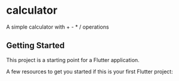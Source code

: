 # calculator

A simple calculator with + - * &#x2F; operations

## Getting Started

This project is a starting point for a Flutter application.

A few resources to get you started if this is your first Flutter project:


